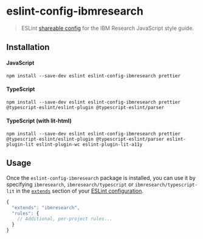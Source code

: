 # eslint-config-ibmresearch

> ESLint [shareable config](http://eslint.org/docs/developer-guide/shareable-configs) for the IBM Research JavaScript style guide.

## Installation

#### JavaScript

```
npm install --save-dev eslint eslint-config-ibmresearch prettier
```

#### TypeScript

```
npm install --save-dev eslint eslint-config-ibmresearch prettier @typescript-eslint/eslint-plugin @typescript-eslint/parser
```

#### TypeScript (with lit-html)

```
npm install --save-dev eslint eslint-config-ibmresearch prettier @typescript-eslint/eslint-plugin @typescript-eslint/parser eslint-plugin-lit eslint-plugin-wc eslint-plugin-lit-a11y
```

## Usage

Once the `eslint-config-ibmresearch` package is installed, you can use it by specifying `ibmresearch`, `ibmresearch/typescript` or `ibmresearch/typescript-lit` in the [`extends`](http://eslint.org/docs/user-guide/configuring#extending-configuration-files) section of your [ESLint configuration](http://eslint.org/docs/user-guide/configuring).

```js
{
  "extends": "ibmresearch",
  "rules": {
    // Additional, per-project rules...
  }
}
```
